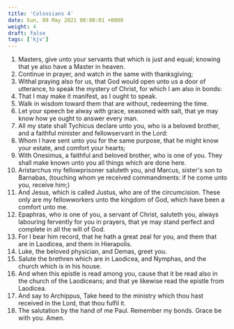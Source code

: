 ```yaml
---
title: 'Colossians 4'
date: Sun, 09 May 2021 00:00:01 +0000
weight: 4
draft: false
tags: ['kjv'] 
---
```


1. Masters, give unto your servants that which is just and equal; knowing that ye also have a Master in heaven.
2. Continue in prayer, and watch in the same with thanksgiving;
3. Withal praying also for us, that God would open unto us a door of utterance, to speak the mystery of Christ, for which I am also in bonds:
4. That I may make it manifest, as I ought to speak.
5. Walk in wisdom toward them that are without, redeeming the time.
6. Let your speech be alway with grace, seasoned with salt, that ye may know how ye ought to answer every man.
7. All my state shall Tychicus declare unto you, who is a beloved brother, and a faithful minister and fellowservant in the Lord:
8. Whom I have sent unto you for the same purpose, that he might know your estate, and comfort your hearts;
9. With Onesimus, a faithful and beloved brother, who is one of you. They shall make known unto you all things which are done here.
10. Aristarchus my fellowprisoner saluteth you, and Marcus, sister's son to Barnabas, (touching whom ye received commandments: if he come unto you, receive him;)
11. And Jesus, which is called Justus, who are of the circumcision. These only are my fellowworkers unto the kingdom of God, which have been a comfort unto me.
12. Epaphras, who is one of you, a servant of Christ, saluteth you, always labouring fervently for you in prayers, that ye may stand perfect and complete in all the will of God.
13. For I bear him record, that he hath a great zeal for you, and them that are in Laodicea, and them in Hierapolis.
14. Luke, the beloved physician, and Demas, greet you.
15. Salute the brethren which are in Laodicea, and Nymphas, and the church which is in his house.
16. And when this epistle is read among you, cause that it be read also in the church of the Laodiceans; and that ye likewise read the epistle from Laodicea.
17. And say to Archippus, Take heed to the ministry which thou hast received in the Lord, that thou fulfil it.
18. The salutation by the hand of me Paul. Remember my bonds. Grace be with you. Amen.
